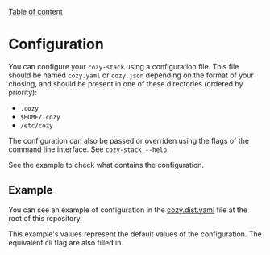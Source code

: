 [Table of content](./README.md#table-of-content)

Configuration
=============

You can configure your `cozy-stack` using a configuration file. This file
should be named `cozy.yaml` or `cozy.json` depending on the format of your
chosing, and should be present in one of these directories (ordered by
priority):

-  `.cozy`
-  `$HOME/.cozy`
-  `/etc/cozy`

The configuration can also be passed or overriden using the flags of the
command line interface. See `cozy-stack --help`.

See the example to check what contains the configuration.

Example
-------

You can see an example of configuration in the
[cozy.dist.yaml](./cozy.dist.yaml) file at the root of this repository.

This example's values represent the default values of the configuration. The
equivalent cli flag are also filled in.
